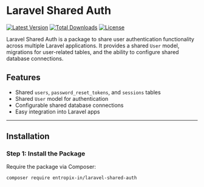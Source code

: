 # Laravel Shared Auth

[![Latest Version](https://img.shields.io/github/v/release/entropix-in/laravel-shared-auth)](https://packagist.org/packages/entropix-in/laravel-shared-auth)
[![Total Downloads](https://img.shields.io/packagist/dt/entropix-in/laravel-shared-auth)](https://packagist.org/packages/entropix-in/laravel-shared-auth)
[![License](https://img.shields.io/github/license/entropix-in/laravel-shared-auth)](LICENSE)

Laravel Shared Auth is a package to share user authentication functionality across multiple Laravel applications. It provides a shared `User` model, migrations for user-related tables, and the ability to configure shared database connections.

## Features

- Shared `users`, `password_reset_tokens`, and `sessions` tables
- Shared `User` model for authentication
- Configurable shared database connections
- Easy integration into Laravel apps

---

## Installation

### Step 1: Install the Package

Require the package via Composer:

```bash
composer require entropix-in/laravel-shared-auth
```
